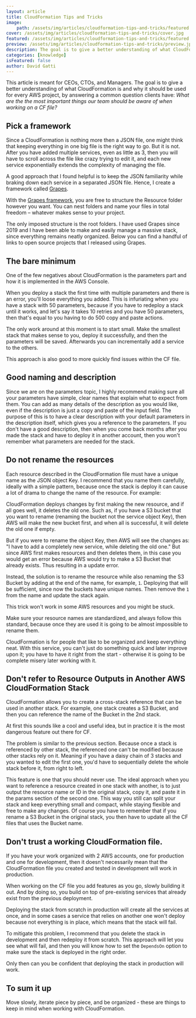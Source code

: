 ```yaml
---
layout: article
title: CloudFormation Tips and Tricks
image:
    path: /assets/img/articles/cloudformation-tips-and-tricks/featured.jpg
cover: /assets/img/articles/cloudformation-tips-and-tricks/cover.jpg
featured: /assets/img/articles/cloudformation-tips-and-tricks/featured.jpg
preview: /assets/img/articles/cloudformation-tips-and-tricks/preview.jpg
description: The goal is to give a better understanding of what CloudFormation is and why it should be used for every AWS project.
categories: [knowledge]
isFeatured: false
author: David Gatti
---
```


This article is meant for CEOs, CTOs, and Managers. The goal is to give a better understanding of what CloudFormation is and why it should be used for every AWS project, by answering a common question clients have: *What are the the most important things our team should be aware of when working on a CF file?*

## Pick a framework

Since a CloudFormation is nothing more then a JSON file, one might think that keeping everything in one big file is the right way to go. But it is not. After you have added multiple services, even as little as 3, then you will have to scroll across the file like crazy trying to edit it, and each new service exponentially extends the complexity of managing the file.

A good approach that I found helpful is to keep the JSON familiarity while braking down each service in a separated JSON file. Hence, I create a framework called [Grapes](https://www.npmjs.com/package/@0x4447/grapes).

With the [Grapes framework](https://www.npmjs.com/package/@0x4447/grapes), you are free to structure the Resource folder however you want. You can nest folders and name your files in total freedom – whatever makes sense to your project.

The only imposed structure is the root folders. I have used Grapes since 2019 and I have been able to make and easily manage a massive stack, since everything remains neatly organized. Below you can find a handful of links to open source projects that I released using Grapes.

## The bare minimum

One of the few negatives about CloudFormation is the parameters part and how it is implemented in the AWS Console.

When you deploy a stack the first time with multiple parameters and there is an error, you'll loose everything you added. This is infuriating when you have a stack with 50 parameters, because if you have to redeploy a stack until it works, and let's say it takes 10 retries and you have 50 parameters, then that's equal to you having to do 500 copy and paste actions. 

The only work around at this moment is to start small. Make the smallest stack that makes sense to you, deploy it successfully, and then the parameters will be saved. Afterwards you can incrementally add a service to the others.

This approach is also good to more quickly find issues within the CF file.

## Good naming and description

Since we are on the parameters topic, I highly recommend making sure all your parameters have simple, clear names that explain what to expect from them. You can add as many details of the description as you would like, even if the description is just a copy and paste of the input field. The purpose of this is to have a clear description with your default parameters in the description itself, which gives you a reference to the parameters. If you don't have a good description, then when you come back months after you made the stack and have to deploy it in another account, then you won't remember what parameters are needed for the stack.

## Do not rename the resources

Each resource described in the CloudFormation file must have a unique name as the JSON object Key. I recommend that you name them carefully, ideally with a simple pattern, because once the stack is deploy it can cause a lot of drama to change the name of the resource. For example:

CloudFormation deploys changes by first making the new resource, and if all goes well, it deletes the old one. Such as, if you have a S3 bucket that you want to rename (renaming the bucket not the service object Key), then AWS will make the new bucket first, and when all is successful, it will delete the old one if empty.

But if you were to rename the object Key, then AWS will see the changes as: "I have to add a completely new service, while deleting the old one." But since AWS first makes resources and then deletes them, in this case you would get an error because AWS would try to make a S3 Bucket that already exists. Thus resulting in a update error.

Instead, the solution is to rename the resource while also renaming the S3 Bucket by adding at the end of the name, for example, `1`. Deploying that will be sufficient, since now the buckets have unique names. Then remove the `1` from the name and update the stack again.

This trick won't work in some AWS resources and you might be stuck.

Make sure your resource names are standardized, and always follow this standard, because once they are used it is going to be almost impossible to rename them.

CloudFormation is for people that like to be organized and keep everything neat. With this service, you can't just do something quick and later improve upon it; you have to have it right from the start - otherwise it is going to be complete misery later working with it.

## Don't refer to Resource Outputs in Another AWS CloudFormation Stack

CloudFormation allows you to create a cross-stack reference that can be used in another stack. For example, one stack creates a S3 Bucket, and then you can reference the name of the Bucket in the 2nd stack.

At first this sounds like a cool and useful idea, but in practice it is the most dangerous feature out there for CF.

The problem is similar to the previous section. Because once a stack is referenced by other stack, the referenced one can't be modified because other stacks rely on it. Meaning if you have a daisy chain of 3 stacks and you wanted to edit the first one, you'd have to sequentially delete the whole stack before it, from right to left.

This feature is one that you should never use. The ideal approach when you want to reference a resource created in one stack with another, is to just output the resource name or ID in the original stack, copy it, and paste it in the params section of the second one. This way you still can split your stack and keep everything small and compact, while staying flexible and free to make any changes. Of course you have to remember that if you rename a S3 Bucket in the original stack, you then have to update all the CF files that uses the Bucket name.

## Don't trust a working CloudFormation file.

If you have your work organized with 2 AWS accounts, one for production and one for development, then it doesn't necessarily mean that the CloudFormation file you created and tested in development will work in production.

When working on the CF file you add features as you go, slowly building it out. And by doing so, you build on top of pre-existing services that already exist from the previous deployment.

Deploying the stack from scratch in production will create all the services at once, and in some cases a service that relies on another one won't deploy because not everything is in place, which means that the stack will fail.

To mitigate this problem, I recommend that you delete the stack in development and then redeploy it from scratch. This approach will let you see what will fail, and then you will know how to set the `DependsOn` option to make sure the stack is deployed in the right order.

Only then can you be confident that deploying the stack in production will work.

## To sum it up

Move slowly, iterate piece by piece, and be organized - these are things to keep in mind when working with CloudFormation.